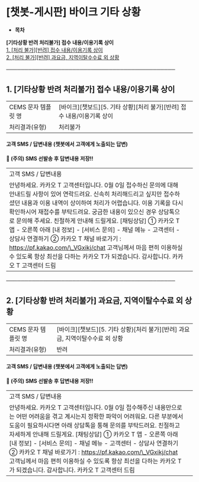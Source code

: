# [챗봇-게시판] 바이크 기타 상황

* **목차**

**[기타상황 반려 처리불가] 접수 내용/이용기록 상이**  
[1. [처리 불가][반려] 접수 내용/이용기록 상이](#h_01JA9RN2N9G8H7Y8C1GEJ9BYB5)  
[2. [처리 불가][반려] 과요금, 지역이탈수수료 외 상황](#h_01JWAFXN3WGP4JN9X490HK410K)  
  
  
**──────────────────────────────────────────────**

**1. [기타상황 반려 처리불가] 접수 내용/이용기록 상이**
-----------------------------------

|  |  |
| --- | --- |
| CEMS 문자 템플릿 명 | [바이크][챗보드][5. 기타 상황][처리 불가][반려] 접수 내용/이용기록 상이 |
| 처리결과(유형) | 처리불가 |

#### 

#### **고객 SMS / 답변내용 (챗봇에서 고객에게 노출되는 답변)**

****🚨 (주의) SMS 선발송 후 답변내용 저장!!****

|  |  |
| --- | --- |
| 고객 SMS / 답변내용 | |
| 안녕하세요. 카카오 T 고객센터입니다.  0월 0일 접수하신 문의에 대해 안내드릴 사항이 있어 연락드려요.  신속히 처리해드리고 싶지만 접수하셨던 내용과 이용 내역이 상이하여 처리가 어렵습니다. 이용 기록을 다시 확인하시어 재접수를 부탁드려요.  궁금한 내용이 있으신 경우 상담톡으로 문의해 주세요. 친절하게 안내해 드릴게요.  [채팅상담] ① 카카오 T 앱 - 오른쪽 아래 [내 정보] - [서비스 문의] - 채널 메뉴 - 고객센터 - 상담사 연결하기 ② 카카오 T 채널 바로가기 : https://pf.kakao.com/\_VGxikj/chat  고객님께서 마음 편히 이용하실 수 있도록  항상 최선을 다하는 카카오 T가 되겠습니다.  감사합니다.  카카오 T 고객센터 드림 | |

**──────────────────────────────────────────────**

**2.** **[기타상황 반려 처리불가] 과요금, 지역이탈수수료 외 상황**
-------------------------------------------

|  |  |
| --- | --- |
| CEMS 문자 템플릿 명 | [바이크][챗보드][5. 기타 상황}[처리 불가][반려] 과요금, 지역이탈수수료 외 상황 |
| 처리결과(유형) | 반려 |

#### 

#### **고객 SMS / 답변내용 (챗봇에서 고객에게 노출되는 답변)**

****🚨 (주의) SMS 선발송 후 답변내용 저장!!****

|  |  |
| --- | --- |
| 고객 SMS / 답변내용 | |
| 안녕하세요. 카카오 T 고객센터입니다.  0월 0일 접수해주신 내용만으로는 어떤 어려움을 겪고 계시는지 정확한 파악이 어려워요.  다른 부분에서 도움이 필요하시다면 아래 상담톡을 통해 문의를 부탁드려요.  친절하고 자세하게 안내해 드릴게요.  [채팅상담] ① 카카오 T 앱 - 오른쪽 아래 [내 정보] - [서비스 문의] - 채널 메뉴 - 고객센터 - 상담사 연결하기 ② 카카오 T 채널 바로가기 : https://pf.kakao.com/\_VGxikj/chat  고객님께서 마음 편히 이용하실 수 있도록  항상 최선을 다하는 카카오 T가 되겠습니다.  감사합니다.  카카오 T 고객센터 드림 | |